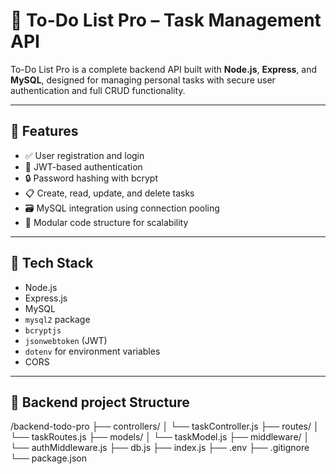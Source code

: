 # 📝 To-Do List Pro – Task Management API

To-Do List Pro is a complete backend API built with **Node.js**, **Express**, and **MySQL**, designed for managing personal tasks with secure user authentication and full CRUD functionality.

---

## 🚀 Features

- ✅ User registration and login
- 🔐 JWT-based authentication
- 🔒 Password hashing with bcrypt
- 📋 Create, read, update, and delete tasks
- 🗃️ MySQL integration using connection pooling
- 🧩 Modular code structure for scalability

---

## 🧰 Tech Stack

- Node.js
- Express.js
- MySQL
- `mysql2` package
- `bcryptjs`
- `jsonwebtoken` (JWT)
- `dotenv` for environment variables
- CORS

---

## 📁 Backend project Structure

/backend-todo-pro
├── controllers/
│ └── taskController.js
├── routes/
│ └── taskRoutes.js
├── models/
│ └── taskModel.js
├── middleware/
│ └── authMiddleware.js
├── db.js
├── index.js
├── .env
├── .gitignore
└── package.json
